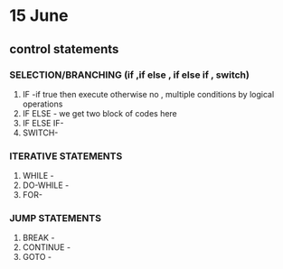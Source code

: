 # 15 June
## control statements 
### SELECTION/BRANCHING (if ,if else , if else if , switch)
1. IF -if true then execute otherwise no ,  multiple conditions by logical operations 
2. IF ELSE - we get two block of codes here 
3. IF ELSE IF-
4. SWITCH- 
### ITERATIVE STATEMENTS 
1. WHILE -
2. DO-WHILE -
3. FOR-
### JUMP STATEMENTS 
1. BREAK -
2. CONTINUE -
3. GOTO -
